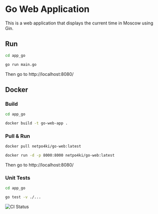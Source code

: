 # Go Web Application

This is a web application that displays the current time in Moscow using Gin.

## Run

   ```bash
   cd app_go
   ```
   ```bash
   go run main.go
   ```

Then go to http://localhost:8080/

## Docker

### Build

   ```bash
   cd app_go
   ```
   ```bash
   docker build -t go-web-app .
   ```

### Pull & Run

   ```bash
   docker pull netpo4ki/go-web:latest
   ```
   ```bash
   docker run -d -p 8000:8000 netpo4ki/go-web:latest
   ```
Then go to http://localhost:8080/


### Unit Tests
   ```bash
   cd app_go
   ```
   ```bash
   go test -v ./...
   ```

![CI Status](https://github.com/NetPo4ki/S25-core-course-labs/actions/workflows/ci.yml/badge.svg)